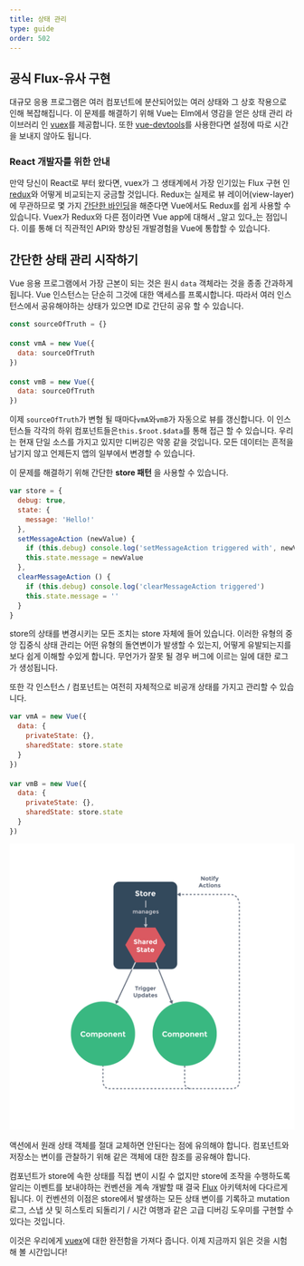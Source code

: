 ```yaml
---
title: 상태 관리
type: guide
order: 502
---
```


## 공식 Flux-유사 구현

대규모 응용 프로그램은 여러 컴포넌트에 분산되어있는 여러 상태와 그 상호 작용으로 인해 복잡해집니다. 이 문제를 해결하기 위해 Vue는 Elm에서 영감을 얻은 상태 관리 라이브러리 인 [vuex](https://github.com/vuejs/vuex)를 제공합니다. 또한 [vue-devtools](https://github.com/vuejs/vue-devtools)를 사용한다면 설정에 따로 시간을 보내지 않아도 됩니다.

### React 개발자를 위한 안내

만약 당신이 React로 부터 왔다면, vuex가 그 생태계에서 가장 인기있는 Flux 구현 인 [redux](https://github.com/reactjs/redux)와 어떻게 비교되는지 궁금할 것입니다. Redux는 실제로 뷰 레이어(view-layer)에 무관하므로 몇 가지 [간단한 바인딩](https://github.com/egoist/revue)을 해준다면 Vue에서도 Redux를 쉽게 사용할 수 있습니다. Vuex가 Redux와 다른 점이라면 Vue app에 대해서 _알고 있다_는 점입니다. 이를 통해 더 직관적인 API와 향상된 개발경험을 Vue에 통합할 수 있습니다.

## 간단한 상태 관리 시작하기

Vue 응용 프로그램에서 가장 근본이 되는 것은 원시 `data` 객체라는 것을 종종 간과하게됩니다. Vue 인스턴스는 단순히 그것에 대한 액세스를 프록시합니다. 따라서 여러 인스턴스에서 공유해야하는 상태가 있으면 ID로 간단히 공유 할 수 있습니다.

``` js
const sourceOfTruth = {}

const vmA = new Vue({
  data: sourceOfTruth
})

const vmB = new Vue({
  data: sourceOfTruth
})
```

이제 `sourceOfTruth`가 변형 될 때마다`vmA`와`vmB`가 자동으로 뷰를 갱신합니다. 이 인스턴스들 각각의 하위 컴포넌트들은`this.$root.$data`를 통해 접근 할 수 있습니다. 우리는 현재 단일 소스를 가지고 있지만 디버깅은 악몽 같을 것입니다. 모든 데이터는 흔적을 남기지 않고 언제든지 앱의 일부에서 변경할 수 있습니다.

이 문제를 해결하기 위해 간단한 **store 패턴** 을 사용할 수 있습니다.

``` js
var store = {
  debug: true,
  state: {
    message: 'Hello!'
  },
  setMessageAction (newValue) {
    if (this.debug) console.log('setMessageAction triggered with', newValue)
    this.state.message = newValue
  },
  clearMessageAction () {
    if (this.debug) console.log('clearMessageAction triggered')
    this.state.message = ''
  }
}
```

store의 상태를 변경시키는 모든 조치는 store 자체에 들어 있습니다. 이러한 유형의 중앙 집중식 상태 관리는 어떤 유형의 돌연변이가 발생할 수 있는지, 어떻게 유발되는지를보다 쉽게 이해할 수있게 합니다. 무언가가 잘못 될 경우 버그에 이르는 일에 대한 로그가 생성됩니다.

또한 각 인스턴스 / 컴포넌트는 여전히 자체적으로 비공개 상태를 가지고 관리할 수 있습니다.

``` js
var vmA = new Vue({
  data: {
    privateState: {},
    sharedState: store.state
  }
})

var vmB = new Vue({
  data: {
    privateState: {},
    sharedState: store.state
  }
})
```

![상태 관리](/images/state.png)

<p class="tip">액션에서 원래 상태 객체를 절대 교체하면 안된다는 점에 유의해야 합니다. 컴포넌트와 저장소는 변이를 관찰하기 위해 같은 객체에 대한 참조를 공유해야 합니다.</p>

컴포넌트가 store에 속한 상태를 직접 변이 시킬 수 없지만 store에 조작을 수행하도록 알리는 이벤트를 보내야하는 컨벤션을 계속 개발할 때 결국 [Flux](https://facebook.github.io/flux) 아키텍처에 다다르게 됩니다. 이 컨벤션의 이점은 store에서 발생하는 모든 상태 변이를 기록하고 mutation 로그, 스냅 샷 및 히스토리 되돌리기 / 시간 여행과 같은 고급 디버깅 도우미를 구현할 수 있다는 것입니다.

이것은 우리에게 [vuex](https://github.com/vuejs/vuex)에 대한 완전함을 가져다 줍니다. 이제 지금까지 읽은 것을 시험해 볼 시간입니다!
